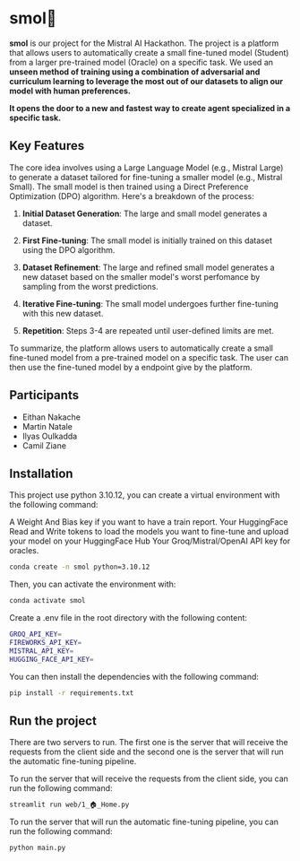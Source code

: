 # smol🦎

**smol** is our project for the Mistral AI Hackathon. The project is a platform that allows users to automatically create a small fine-tuned model (Student) from a larger pre-trained model (Oracle) on a specific task. We used an **unseen method of training using a combination of adversarial and curriculum learning to leverage the most out of our datasets to align our model with human preferences.**

**It opens the door to a new and fastest way to create agent specialized in a specific task.**

## Key Features
The core idea involves using a Large Language Model (e.g., Mistral Large) to generate a dataset tailored for fine-tuning a smaller model (e.g., Mistral Small). The small model is then trained using a Direct Preference Optimization (DPO) algorithm. Here's a breakdown of the process:
1. **Initial Dataset Generation**: The large and small model generates a dataset.

2. **First Fine-tuning**: The small model is initially trained on this dataset using the DPO algorithm.

3. **Dataset Refinement**: The large and refined small model generates a new dataset based on the smaller model's worst perfomance by sampling from the worst predictions.

4. **Iterative Fine-tuning**: The small model undergoes further fine-tuning with this new dataset.

5. **Repetition**: Steps 3-4 are repeated until user-defined limits are met.

To summarize, the platform allows users to automatically create a small fine-tuned model from a pre-trained model on a specific task. The user can then use the fine-tuned model by a endpoint give by the platform.



## Participants
- Eithan Nakache
- Martin Natale
- Ilyas Oulkadda
- Camil Ziane

## Installation
This project use python 3.10.12, you can create a virtual environment with the following command:

A Weight And Bias key if you want to have a train report.
Your HuggingFace Read and Write tokens to load the models you want to fine-tune and upload your model on your HuggingFace Hub
Your Groq/Mistral/OpenAI API key for oracles.

```bash
conda create -n smol python=3.10.12
```

Then, you can activate the environment with:

```bash
conda activate smol
```

Create a .env file in the root directory with the following content:

```bash
GROQ_API_KEY=
FIREWORKS_API_KEY=
MISTRAL_API_KEY=
HUGGING_FACE_API_KEY=
```

You can then install the dependencies with the following command:

```bash
pip install -r requirements.txt
```

## Run the project
There are two servers to run. The first one is the server that will receive the requests from the client side and the second one is the server that will run the automatic fine-tuning pipeline.

To run the server that will receive the requests from the client side, you can run the following command:

```bash
streamlit run web/1_🏠_Home.py
```

To run the server that will run the automatic fine-tuning pipeline, you can run the following command:

```bash
python main.py
```